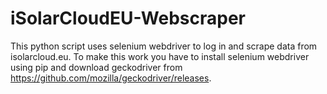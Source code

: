# iSolarCloudEU-Webscraper
This python script uses selenium webdriver to log in and scrape data from isolarcloud.eu.
To make this work you have to install selenium webdriver using pip and download geckodriver from https://github.com/mozilla/geckodriver/releases.

